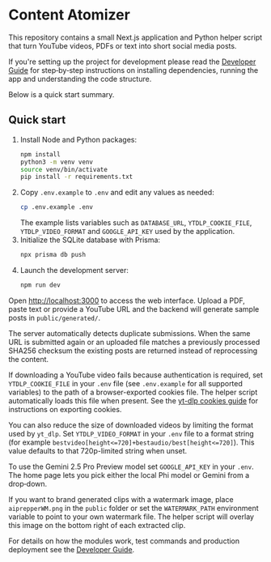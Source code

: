 # Content Atomizer

This repository contains a small Next.js application and Python helper script that turn YouTube videos, PDFs or text into short social media posts.

If you're setting up the project for development please read the [Developer Guide](./DEVELOPER_GUIDE.md) for step‑by‑step instructions on installing dependencies, running the app and understanding the code structure.

Below is a quick start summary.

## Quick start

1. Install Node and Python packages:
   ```bash
   npm install
   python3 -m venv venv
   source venv/bin/activate
   pip install -r requirements.txt
   ```
2. Copy `.env.example` to `.env` and edit any values as needed:
   ```bash
   cp .env.example .env
   ```
   The example lists variables such as `DATABASE_URL`, `YTDLP_COOKIE_FILE`,
   `YTDLP_VIDEO_FORMAT` and `GOOGLE_API_KEY` used by the application.
3. Initialize the SQLite database with Prisma:
   ```bash
   npx prisma db push
   ```
4. Launch the development server:
   ```bash
   npm run dev
   ```

Open [http://localhost:3000](http://localhost:3000) to access the web interface. Upload a PDF, paste text or provide a YouTube URL and the backend will generate sample posts in `public/generated/`.

The server automatically detects duplicate submissions. When the same URL is
submitted again or an uploaded file matches a previously processed SHA256
checksum the existing posts are returned instead of reprocessing the content.

If downloading a YouTube video fails because authentication is required, set
`YTDLP_COOKIE_FILE` in your `.env` file (see `.env.example` for all supported
variables) to the path of a browser-exported cookies file. The helper script
automatically loads this file when present. See the
[yt-dlp cookies guide](https://github.com/yt-dlp/yt-dlp/wiki/FAQ#how-do-i-pass-cookies-to-yt-dlp)
for instructions on exporting cookies.

You can also reduce the size of downloaded videos by limiting the format used by
`yt_dlp`. Set `YTDLP_VIDEO_FORMAT` in your `.env` file to a format string (for
example `bestvideo[height<=720]+bestaudio/best[height<=720]`). This value
defaults to that 720p-limited string when unset.

To use the Gemini 2.5 Pro Preview model set `GOOGLE_API_KEY` in your `.env`.
The home page lets you pick either the local Phi model or Gemini from a drop‑down.

If you want to brand generated clips with a watermark image, place
`aiprepperWM.png` in the `public` folder or set the `WATERMARK_PATH`
environment variable to point to your own watermark file. The helper script will
overlay this image on the bottom right of each extracted clip.

For details on how the modules work, test commands and production deployment see the [Developer Guide](./DEVELOPER_GUIDE.md).
